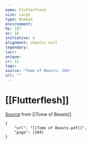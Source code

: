 ```yaml
---
name: Flutterflesh
size: Large
type: Undead
environment: 
hp: 187
ac: 16
initiative: 4
alignment: chaotic evil
legendary: 
lair: 
unique: 
cr: 12
tags: 
source: "Tome of Beasts: 204"
url: ""
---
```

# [[Flutterflesh]]

[Source](zotero://open-pdf/library/items/ULEQWHJM?page=204) from [[Tome of Beasts]]

```pdf
{
	"url": "[[Tome of Beasts.pdf]]",
	"page": [204]
}
```

